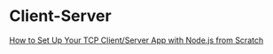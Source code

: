 # Client-Server

[How to Set Up Your TCP Client/Server App with Node.js from Scratch](https://plainenglish.io/blog/how-to-set-up-your-tcp-client-server-application-with-nodejs-from-scratch-5d218a1300f2)
